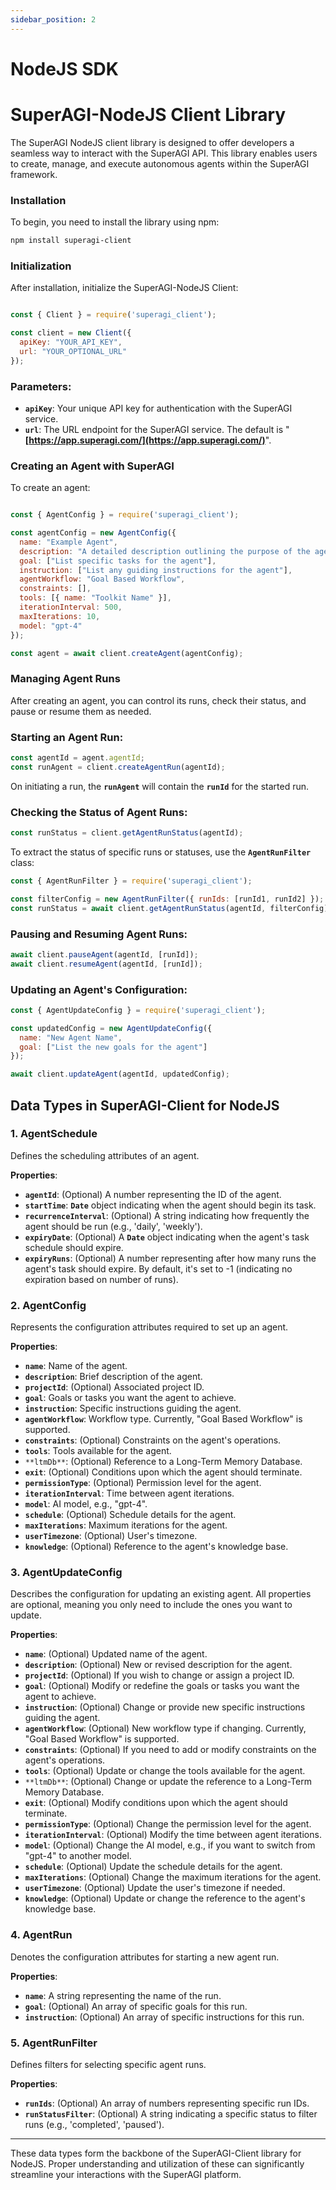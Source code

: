 ```yaml
---
sidebar_position: 2
---
```


# NodeJS SDK

# SuperAGI-NodeJS Client Library

The SuperAGI NodeJS client library is designed to offer developers a seamless way to interact with the SuperAGI API. This library enables users to create, manage, and execute autonomous agents within the SuperAGI framework.

### Installation

To begin, you need to install the library using npm:

```bash
npm install superagi-client
```

### Initialization

After installation, initialize the SuperAGI-NodeJS Client:

```jsx

const { Client } = require('superagi_client');

const client = new Client({
  apiKey: "YOUR_API_KEY",
  url: "YOUR_OPTIONAL_URL"
});

```

### Parameters:

- **`apiKey`**: Your unique API key for authentication with the SuperAGI service.
- **`url`**: The URL endpoint for the SuperAGI service. The default is "**[https://app.superagi.com/](https://app.superagi.com/)**".

### **Creating an Agent with SuperAGI**

To create an agent:

```jsx

const { AgentConfig } = require('superagi_client');

const agentConfig = new AgentConfig({
  name: "Example Agent",
  description: "A detailed description outlining the purpose of the agent.",
  goal: ["List specific tasks for the agent"],
  instruction: ["List any guiding instructions for the agent"],
  agentWorkflow: "Goal Based Workflow",
  constraints: [],
  tools: [{ name: "Toolkit Name" }],
  iterationInterval: 500,
  maxIterations: 10,
  model: "gpt-4"
});

const agent = await client.createAgent(agentConfig);

```

### **Managing Agent Runs**

After creating an agent, you can control its runs, check their status, and pause or resume them as needed.

### **Starting an Agent Run:**

```jsx
const agentId = agent.agentId;
const runAgent = client.createAgentRun(agentId);

```

On initiating a run, the **`runAgent`** will contain the **`runId`** for the started run.

### Checking the Status of Agent Runs:

```jsx
const runStatus = client.getAgentRunStatus(agentId);

```

To extract the status of specific runs or statuses, use the **`AgentRunFilter`** class:

```jsx
const { AgentRunFilter } = require('superagi_client');

const filterConfig = new AgentRunFilter({ runIds: [runId1, runId2] });
const runStatus = await client.getAgentRunStatus(agentId, filterConfig);

```

### Pausing and Resuming Agent Runs:

```jsx
await client.pauseAgent(agentId, [runId]);
await client.resumeAgent(agentId, [runId]);

```

### Updating an Agent's Configuration:

```jsx
const { AgentUpdateConfig } = require('superagi_client');

const updatedConfig = new AgentUpdateConfig({
  name: "New Agent Name",
  goal: ["List the new goals for the agent"]
});

await client.updateAgent(agentId, updatedConfig);

```

### 

## Data Types in SuperAGI-Client for NodeJS

### 1. AgentSchedule

Defines the scheduling attributes of an agent.

**Properties**:

- **`agentId`**: (Optional) A number representing the ID of the agent.
- **`startTime`**: **`Date`** object indicating when the agent should begin its task.
- **`recurrenceInterval`**: (Optional) A string indicating how frequently the agent should be run (e.g., 'daily', 'weekly').
- **`expiryDate`**: (Optional) A **`Date`** object indicating when the agent's task schedule should expire.
- **`expiryRuns`**: (Optional) A number representing after how many runs the agent's task should expire. By default, it's set to -1 (indicating no expiration based on number of runs).

### 2. AgentConfig

Represents the configuration attributes required to set up an agent.

**Properties**:

- **`name`**: Name of the agent.
- **`description`**: Brief description of the agent.
- **`projectId`**: (Optional) Associated project ID.
- **`goal`**: Goals or tasks you want the agent to achieve.
- **`instruction`**: Specific instructions guiding the agent.
- **`agentWorkflow`**: Workflow type. Currently, "Goal Based Workflow" is supported.
- **`constraints`**: (Optional) Constraints on the agent's operations.
- **`tools`**: Tools available for the agent.
- `**ltmDb**`: (Optional) Reference to a Long-Term Memory Database.
- **`exit`**: (Optional) Conditions upon which the agent should terminate.
- **`permissionType`**: (Optional) Permission level for the agent.
- **`iterationInterval`**: Time between agent iterations.
- **`model`**: AI model, e.g., "gpt-4".
- **`schedule`**: (Optional) Schedule details for the agent.
- **`maxIterations`**: Maximum iterations for the agent.
- **`userTimezone`**: (Optional) User's timezone.
- **`knowledge`**: (Optional) Reference to the agent's knowledge base.

### 3. AgentUpdateConfig

Describes the configuration for updating an existing agent. All properties are optional, meaning you only need to include the ones you want to update.

**Properties**:

- **`name`**: (Optional) Updated name of the agent.
- **`description`**: (Optional) New or revised description for the agent.
- **`projectId`**: (Optional) If you wish to change or assign a project ID.
- **`goal`**: (Optional) Modify or redefine the goals or tasks you want the agent to achieve.
- **`instruction`**: (Optional) Change or provide new specific instructions guiding the agent.
- **`agentWorkflow`**: (Optional) New workflow type if changing. Currently, "Goal Based Workflow" is supported.
- **`constraints`**: (Optional) If you need to add or modify constraints on the agent's operations.
- **`tools`**: (Optional) Update or change the tools available for the agent.
- `**ltmDb**`: (Optional) Change or update the reference to a Long-Term Memory Database.
- **`exit`**: (Optional) Modify conditions upon which the agent should terminate.
- **`permissionType`**: (Optional) Change the permission level for the agent.
- **`iterationInterval`**: (Optional) Modify the time between agent iterations.
- **`model`**: (Optional) Change the AI model, e.g., if you want to switch from "gpt-4" to another model.
- **`schedule`**: (Optional) Update the schedule details for the agent.
- **`maxIterations`**: (Optional) Change the maximum iterations for the agent.
- **`userTimezone`**: (Optional) Update the user's timezone if needed.
- **`knowledge`**: (Optional) Update or change the reference to the agent's knowledge base.

### 4. AgentRun

Denotes the configuration attributes for starting a new agent run.

**Properties**:

- **`name`**: A string representing the name of the run.
- **`goal`**: (Optional) An array of specific goals for this run.
- **`instruction`**: (Optional) An array of specific instructions for this run.

### 5. AgentRunFilter

Defines filters for selecting specific agent runs.

**Properties**:

- **`runIds`**: (Optional) An array of numbers representing specific run IDs.
- **`runStatusFilter`**: (Optional) A string indicating a specific status to filter runs (e.g., 'completed', 'paused').

---

These data types form the backbone of the SuperAGI-Client library for NodeJS. Proper understanding and utilization of these can significantly streamline your interactions with the SuperAGI platform.
